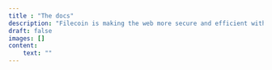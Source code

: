 ```yaml
---
title : "The docs"
description: "Filecoin is making the web more secure and efficient with a decentralized data storage marketplace, protocol, cryptocurrency, and smart contracts."
draft: false
images: []
content: 
    text: ""
---
```

